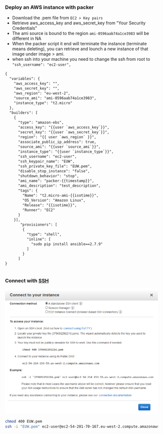 ### Deploy an AWS instance with packer 
- Download the .pem file from ```EC2 > Key pairs```
- Retrieve aws_access_key and aws_secret_key from "Your Security Credentials"
- The ami source is bound to the region ```ami-0596aab74a1ce3983``` will be different in NA
- When the packer script it end will terminate the instance (terminate means deleting), you can retrieve and lounch a new instance of that image under image > ami. 
- when ssh into your machine you need to change the ssh from root to ```"ssh_username": "ec2-user",```
```
{
  "variables": {
    "aws_access_key": "",
    "aws_secret_key": "",
    "aws_region": "eu-west-2",
    "source_ami": "ami-0596aab74a1ce3983",
    "instance_type": "t2.micro"
  },
  "builders": [
    {
      "type": "amazon-ebs",
      "access_key": "{{user `aws_access_key`}}",
      "secret_key": "{{user `aws_secret_key`}}",
      "region": "{{ user `aws_region` }}",
      "associate_public_ip_address": true,
      "source_ami": "{{user `source_ami`}}",
      "instance_type": "{{user `instance_type`}}",
      "ssh_username": "ec2-user",
      "ssh_keypair_name": "EUW",
      "ssh_private_key_file": "EUW.pem",
      "disable_stop_instance": "false",
      "shutdown_behavior": "stop",
      "ami_name": "packer-{{timestamp}}",
      "ami_description": "test_description",
      "tags": {
        "Name": "t2.micro-ami-{{isotime}}",
        "OS_Version": "Amazon Linux",
        "Release": "{{isotime}}",
        "Runner": "EC2"
      }
    }],
       "provisioners": [
        {
          "type": "shell",
          "inline": [
            "sudo pip install ansible==2.7.9"
          ]
        }
      ]
}


```

### Connect with [SSH](https://github.com/SuperMarioOfficial/SSH)
![](https://raw.githubusercontent.com/SuperMarioOfficial/Build-your-own-vagrant.box/master/tutorials/data/2.PNG)
``` bash
chmod 400 EUW.pem
ssh -i "EUW.pem" ec2-user@ec2-54-201-70-167.eu-west-2.compute.amazonaws.com
```

